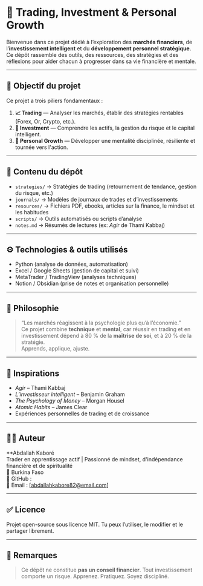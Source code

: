 # 💼 Trading, Investment & Personal Growth

Bienvenue dans ce projet dédié à l’exploration des **marchés financiers**, de l’**investissement intelligent** et du **développement personnel stratégique**. Ce dépôt rassemble des outils, des ressources, des stratégies et des réflexions pour aider chacun à progresser dans sa vie financière et mentale.

---

## 🎯 Objectif du projet

Ce projet a trois piliers fondamentaux :

1. **📈 Trading** — Analyser les marchés, établir des stratégies rentables (Forex, Or, Crypto, etc.).
2. **💸 Investment** — Comprendre les actifs, la gestion du risque et le capital intelligent.
3. **🧠 Personal Growth** — Développer une mentalité disciplinée, résiliente et tournée vers l'action.

---

## 🧩 Contenu du dépôt

- `strategies/` → Stratégies de trading (retournement de tendance, gestion du risque, etc.)
- `journals/` → Modèles de journaux de trades et d’investissements
- `resources/` → Fichiers PDF, ebooks, articles sur la finance, le mindset et les habitudes
- `scripts/` → Outils automatisés ou scripts d’analyse
- `notes.md` → Résumés de lectures (ex: *Agir* de Thami Kabbaj)

---

## ⚙️ Technologies & outils utilisés

- Python (analyse de données, automatisation)
- Excel / Google Sheets (gestion de capital et suivi)
- MetaTrader / TradingView (analyses techniques)
- Notion / Obsidian (prise de notes et organisation personnelle)

---

## 🧠 Philosophie

> “Les marchés réagissent à la psychologie plus qu’à l’économie.”  
> Ce projet combine **technique** et **mental**, car réussir en trading et en investissement dépend à 80 % de la **maîtrise de soi**, et à 20 % de la stratégie.  
> Apprends, applique, ajuste.

---

## 📘 Inspirations

- *Agir* – Thami Kabbaj  
- *L’investisseur intelligent* – Benjamin Graham  
- *The Psychology of Money* – Morgan Housel  
- *Atomic Habits* – James Clear  
- Expériences personnelles de trading et de croissance

---

## 🙋‍♂️ Auteur

**Abdallah Kaboré  
Trader en apprentissage actif | Passionné de mindset, d'indépendance financière et de spiritualité  
📍 Burkina Faso  
🔗 GitHub :  
📧 Email : [abdallahkabore82@email.com]

---

## ✅ Licence

Projet open-source sous licence MIT. Tu peux l’utiliser, le modifier et le partager librement.

---

## 📌 Remarques

> Ce dépôt ne constitue **pas un conseil financier**. Tout investissement comporte un risque. Apprenez. Pratiquez. Soyez discipliné.
>
> 

